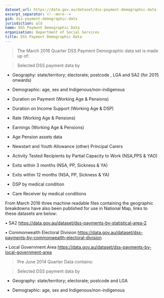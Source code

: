 ```yaml
---
dataset_url: https://data.gov.au/dataset/dss-payment-demographic-data
excerpt_separator: <!--more-->
gid: dss-payment-demographic-data
jurisdiction: qld
name: DSS Payment Demographic Data
organisation: Department of Social Services
title: DSS Payment Demographic Data
---
```


>The March 2016 Quarter DSS Payment Demographic data set is made up of:

<!--more-->

>Selected DSS payment data by 

* Geography: state/territory; electorate; postcode , LGA and SA2 (for 2015 onwards)

* Demographic: age, sex and Indigenous/non-indigenous 

* Duration on Payment  (Working Age & Pensions)

* Duration on Income Support (Working Age & DSP)

* Rate (Working Age & Pensions)

* Earnings (Working Age & Pensions)

* Age Pension assets data 

* Newstart and Youth Allowance (other) Principal Carers

* Activity Tested Recipients by Partial Capacity to Work (NSA,PPS & YAO)

* Exits within 3 months (NSA, PP, Sickness & YA)

* Exits within 12 months (NSA, PP, Sickness & YA)

* DSP by medical condition

* Care Receiver by medical conditions

From March 2016 three machine readable files containing the geographic breakdowns have also been published for use in National Map, links to these datasets are below:

•	SA2 https://data.gov.au/dataset/dss-payments-by-statistical-area-2

•	Commonwealth Electoral Division https://data.gov.au/dataset/dss-payments-by-commonwealth-electoral-division

•	Local Government Area https://data.gov.au/dataset/dss-payments-by-local-government-area

> Pre June 2014 Quarter Data contains:

>Selected DSS payment data by 

* Geography: state/territory; electorate; postcode and LGA

* Demographic: age, sex and Indigenous/non-indigenous